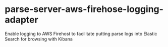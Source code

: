 # parse-server-aws-firehose-logging-adapter
Enable logging to AWS Firehost to facilitate putting parse logs into Elastic Search for browsing with Kibana
